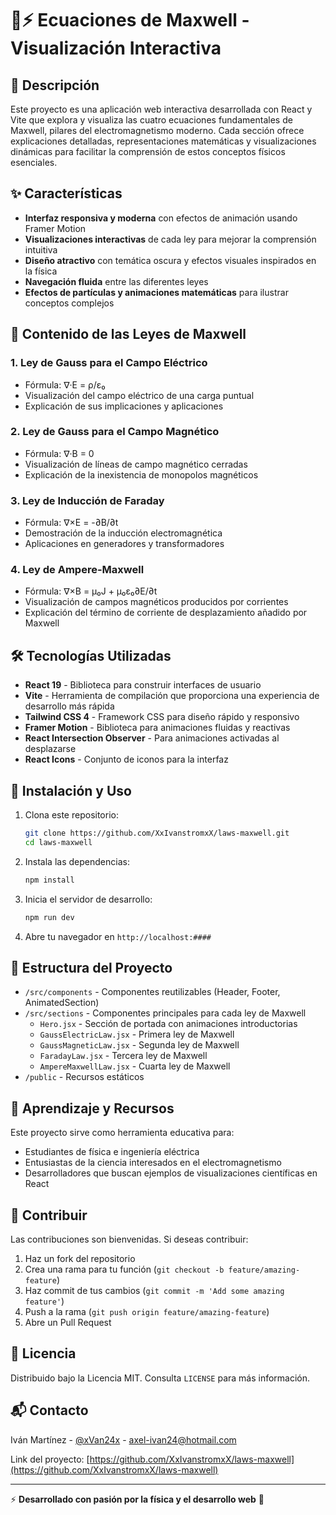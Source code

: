 # 🧲⚡ Ecuaciones de Maxwell - Visualización Interactiva


## 📖 Descripción

Este proyecto es una aplicación web interactiva desarrollada con React y Vite que explora y visualiza las cuatro ecuaciones fundamentales de Maxwell, pilares del electromagnetismo moderno. Cada sección ofrece explicaciones detalladas, representaciones matemáticas y visualizaciones dinámicas para facilitar la comprensión de estos conceptos físicos esenciales.

## ✨ Características

- **Interfaz responsiva y moderna** con efectos de animación usando Framer Motion
- **Visualizaciones interactivas** de cada ley para mejorar la comprensión intuitiva
- **Diseño atractivo** con temática oscura y efectos visuales inspirados en la física
- **Navegación fluida** entre las diferentes leyes
- **Efectos de partículas y animaciones matemáticas** para ilustrar conceptos complejos

## 🔬 Contenido de las Leyes de Maxwell

### 1. Ley de Gauss para el Campo Eléctrico
- Fórmula: ∇·E = ρ/ε₀
- Visualización del campo eléctrico de una carga puntual
- Explicación de sus implicaciones y aplicaciones

### 2. Ley de Gauss para el Campo Magnético
- Fórmula: ∇·B = 0
- Visualización de líneas de campo magnético cerradas
- Explicación de la inexistencia de monopolos magnéticos

### 3. Ley de Inducción de Faraday
- Fórmula: ∇×E = -∂B/∂t
- Demostración de la inducción electromagnética
- Aplicaciones en generadores y transformadores

### 4. Ley de Ampere-Maxwell
- Fórmula: ∇×B = μ₀J + μ₀ε₀∂E/∂t
- Visualización de campos magnéticos producidos por corrientes
- Explicación del término de corriente de desplazamiento añadido por Maxwell

## 🛠️ Tecnologías Utilizadas

- **React 19** - Biblioteca para construir interfaces de usuario
- **Vite** - Herramienta de compilación que proporciona una experiencia de desarrollo más rápida
- **Tailwind CSS 4** - Framework CSS para diseño rápido y responsivo
- **Framer Motion** - Biblioteca para animaciones fluidas y reactivas
- **React Intersection Observer** - Para animaciones activadas al desplazarse
- **React Icons** - Conjunto de iconos para la interfaz

## 🚀 Instalación y Uso

1. Clona este repositorio:
   ```bash
   git clone https://github.com/XxIvanstromxX/laws-maxwell.git
   cd laws-maxwell
   ```

2. Instala las dependencias:
   ```bash
   npm install
   ```

3. Inicia el servidor de desarrollo:
   ```bash
   npm run dev
   ```

4. Abre tu navegador en `http://localhost:####`

## 📁 Estructura del Proyecto

- `/src/components` - Componentes reutilizables (Header, Footer, AnimatedSection)
- `/src/sections` - Componentes principales para cada ley de Maxwell
  - `Hero.jsx` - Sección de portada con animaciones introductorias
  - `GaussElectricLaw.jsx` - Primera ley de Maxwell
  - `GaussMagneticLaw.jsx` - Segunda ley de Maxwell
  - `FaradayLaw.jsx` - Tercera ley de Maxwell
  - `AmpereMaxwellLaw.jsx` - Cuarta ley de Maxwell
- `/public` - Recursos estáticos


## 🧠 Aprendizaje y Recursos

Este proyecto sirve como herramienta educativa para:
- Estudiantes de física e ingeniería eléctrica
- Entusiastas de la ciencia interesados en el electromagnetismo
- Desarrolladores que buscan ejemplos de visualizaciones científicas en React

## 🤝 Contribuir

Las contribuciones son bienvenidas. Si deseas contribuir:
1. Haz un fork del repositorio
2. Crea una rama para tu función (`git checkout -b feature/amazing-feature`)
3. Haz commit de tus cambios (`git commit -m 'Add some amazing feature'`)
4. Push a la rama (`git push origin feature/amazing-feature`)
5. Abre un Pull Request

## 📄 Licencia

Distribuido bajo la Licencia MIT. Consulta `LICENSE` para más información.

## 📬 Contacto

Iván Martínez - [@xVan24x](https://twitter.com/xVan24x) - axel-ivan24@hotmail.com

Link del proyecto: [https://github.com/XxIvanstromxX/laws-maxwell](https://github.com/XxIvanstromxX/laws-maxwell)

---

⚡ **Desarrollado con pasión por la física y el desarrollo web** 🧲
